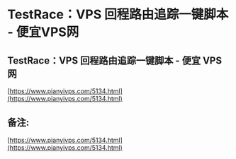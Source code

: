 # TestRace：VPS 回程路由追踪一键脚本 - 便宜VPS网
## TestRace：VPS 回程路由追踪一键脚本 - 便宜 VPS 网

 [https://www.pianyivps.com/5134.html](https://www.pianyivps.com/5134.html) 

## 备注:

 [https://www.pianyivps.com/5134.html](https://www.pianyivps.com/5134.html)
